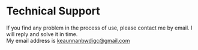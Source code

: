 # Technical Support
If you find any problem in the process of use, please contact me by email. I will reply and solve it in time.  
My email address is keaunnanbwdigc@gmail.com
